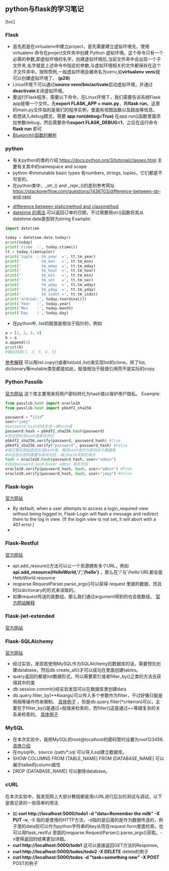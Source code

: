 ## python与flask的学习笔记

[toc]

### Flask

+ 首先若是在virtualenv中建立project，首先需要建立虚拟环境先，使用 virtualenv 命令在project文件夹中创建 Python 虚拟环境。这个命令只有一个必需的参数,即虚拟环境的名字。创建虚拟环境后,当前文件夹中会出现一个子文件夹,名字就是上述命令中指定的参数,与虚拟环境相关的文件都保存在这个子文件夹中。按照惯例,一般虚拟环境会被命名为venv,如**virtualenv venv**就可以创建虚拟环境了。 **(p26)**
+ Linux环境下可以通过**source venv/bin/activate**启动虚拟环境，并通过**deactivate**关闭虚拟环境。
+ 要运行Flask程序，需要以下命令，在Linux环境下，我们需要告诉系统Flask app是哪一个文件。先**export FLASK_APP = main.py**，再**flask run**。这里的main.py文件指的是我们的程序实例，里面有视图函数以及路由等信息。
+ 若想进入debug模式，需要 **app.run(debug=True)** 在app.run()函数里面添加参数debug，然后需要命令**export FLASK_DEBUG=1**，之后在运行命令 **flask run** 即可
+ [Blueprint()函数的解析](https://stackoverflow.com/questions/24420857/what-are-flask-blueprints-exactly)



### python
* 有关python的类的介绍 https://docs.python.org/3/tutorial/classes.html 主要有关其中的namespace and scope
* python 中immutable basic types 有numbers, strings, tuples，它们都是不可变的。
* 在python类中，\__str\__() and \__repr\__()的差别参考网址 https://stackoverflow.com/questions/1436703/difference-between-str-and-repr
+ [difference between staticmethod and classmethod](https://stackoverflow.com/questions/136097/what-is-the-difference-between-staticmethod-and-classmethod-in-python)
+ [datetime 的用法](https://pymotw.com/3/datetime/).可以返回订单的日期，不过需要用str()函数将其从datetime.date类型转为string
Example:
```python
import datetime

today = datetime.date.today()
print(today)
print('ctime  :', today.ctime())
tt = today.timetuple()
print('tuple  : tm_year  =', tt.tm_year)
print('         tm_mon   =', tt.tm_mon)
print('         tm_mday  =', tt.tm_mday)
print('         tm_hour  =', tt.tm_hour)
print('         tm_min   =', tt.tm_min)
print('         tm_sec   =', tt.tm_sec)
print('         tm_wday  =', tt.tm_wday)
print('         tm_yday  =', tt.tm_yday)
print('         tm_isdst =', tt.tm_isdst)
print('ordinal:', today.toordinal())
print('Year   :', today.year)
print('Mon    :', today.month)
print('Day    :', today.day)
```

+ 在python中, list的赋值是相当于指针的，例如

```python
a = [1, 2, 3, 4]
b = a
a.append(5)
print(b)
#输出将是[1, 2, 3, 4, 5]
```

[参考解释](https://stackoverflow.com/questions/2612802/how-to-clone-or-copy-a-list) 可以用list.copy()或者list(old_list)来实现list的clone。除了list, dictionary等mutable类型都是如此，赋值相当于赋值引用而不是实际的copy

### Python Passlib
[官方网站](https://passlib.readthedocs.io)
这个库主要用来将用户密码转化为hash值以保护用户隐私。
Example:
```python
from passlib.hash import oracle10
from passlib.hash import pbkdf2_sha256

password = “1234”
user="joey"
#password_hash将会生成一串hash值
password_hash = pbkdf2_sha256.hash(password)
#验证密码与hash值是否对应
pbkdf2_sha256.verify(password, password_hash) #True
pbkdf2_sha256.verify("password", password_hash) #False
#我打算将原始密码生成hash值，再将hash值作为密码存入数据库
#并且验证密码需要与账号对应，减少hash冲突的情况
hash = oracle10.hash(password_hash, user="admin")
#验证password_hash与user admin 是否对应
oracle10.verify(password_hash, hash, user="admin") #True
oracle10.verify(password_hash, hash, user="joey") #False
```

### Flask-login
[官方网站](https://flask-login.readthedocs.io/en/latest/)
+ By default, when a user attempts to access a login_required view without being logged in, Flask-Login will flash a message and redirect them to the log in view. (If the login view is not set, it will abort with a 401 error.)
+

### Flask-Restful
[官方网站](https://flask-restful.readthedocs.io/en/latest/)
* api.add_resoure()方法可以让一个资源拥有多个URL，例如 **api.add_resource(HelloWorld,'/','/hello')** ，那么在'/'与'/hello'URL都会是HelloWorld resource
* reqparse.RequestParser.parse_args()可以获得 request 里面的数据，而且时以dictionary的形式来读取的。
* 如果request传送的是数组，那么我们通过argument得到的也会是数组， [官方网站解释](https://flask-restful.readthedocs.io/en/0.3.5/reqparse.html)

### Flask-jwt-extended
[官方网站](https://flask-jwt-extended.readthedocs.io/en/latest)

### Flask-SQLAlchemy
[官方网站](http://www.pythondoc.com/flask-sqlalchemy/index.html)
+ 经过实验，发现若使用MySQL作为SQLAlchemy的数据库的话，需要预先创建database，然后db.create_all()才可以成功在里面创建tables。
+ query返回的都是list数据形式，所以需要索引或者filter_by()之类的方法去获得其中的类
+ db.session.commit()经实验发现可以在数据库里创建data
+ db.query.filter_by(**Kwargs)可以传入多个参数作为filter，不过好像只能是用相等操作符来限制， [具体例子](http://docs.sqlalchemy.org/en/latest/orm/query.html#sqlalchemy.orm.query.Query.filter_by) ，但是db.query.filter(*criterion)可以，主要在于filter_by()是通过=赋值来检索的，而filter()这是通过==等跟复杂的关系来检索的。 [具体例子](http://docs.sqlalchemy.org/en/latest/orm/query.html#sqlalchemy.orm.query.Query.filter)

### MySQL
+ 在本次实验中，我把MySQL的root@localhost的密码暂时设置为root123456.[具体介绍](https://www.cnblogs.com/fireporsche/p/8535002.html)
+ 在mysql中，source /path/*.sql 可以导入sql建立数据库。
+ SHOW COLUMNS FROM [TABLE_NAME] FROM [DATABASE_NAME] 可以展示talbe的column属性
+ DROP [DATABASE_NAME] 可以删除database。

### cURL
在本次实验中，我发现网上大部分教程都是用cURL进行后台的测试与调试，以下是我记录的一些简单的用法
+ 如 **curl http://localhost:5000/todo1 -d "data=Remember the milk" -X PUT -v**, -X 指的是使用的HTTP方法，-d指的是后面的是作为数据传送的，例子里的data则可以作为python字符串的key从而在request.form里面检索。也可以用flask_restful 里面的reqparse.RequestParser().parse_args()获取。-v使得返回的结果更加详细。
+ **curl http://localhost:5000/todo1** 这可以直接返回GET方法的Response。
+ **curl http://localhost:5000/todos/todo2 -X DELETE** delete的例子
+ **curl http://localhost:5000/todos -d "task=something new" -X POST** POST的例子
